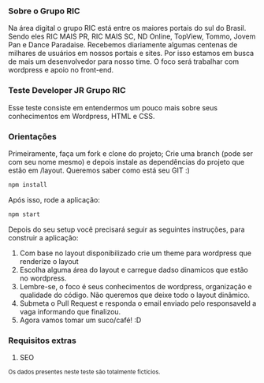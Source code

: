 ### Sobre o Grupo RIC
Na área digital o grupo RIC está entre os maiores portais do sul do Brasil. Sendo eles RIC MAIS PR, RIC MAIS SC, ND Online, TopView, Tommo,
Jovem Pan e Dance Paradaise.
Recebemos diariamente algumas centenas de milhares de usuários em nossos portais e sites. 
Por isso estamos em busca de mais um desenvolvedor para nosso time.
O foco será trabalhar com wordpress e apoio no front-end.

### Teste Developer JR Grupo RIC
Esse teste consiste em entendermos um pouco mais sobre seus conhecimentos em Wordpress,  HTML e CSS.

### Orientações
Primeiramente, faça um fork e clone do projeto; 
Crie uma branch (pode ser com seu nome mesmo) e depois instale as dependências do projeto que estão em /layout.
Queremos saber como está seu GIT :)


```sh
npm install
```

Após isso, rode a aplicação:
```sh
npm start
```

Depois do seu setup você precisará seguir as seguintes instruções, para construir a aplicação:

1. Com base no layout disponibilizado crie um theme para wordpress que renderize o layout
2. Escolha alguma área do layout e carregue dadso dinamicos que estão no wordpress.
3. Lembre-se, o foco é seus conhecimentos de wordpress, organização e qualidade do código. Não queremos que deixe todo o layout dinâmico. 
4. Submeta o Pull Request e responda o email enviado pelo responsaveld a vaga informando que finalizou. 
5. Agora vamos tomar um suco/café! :D

### Requisitos extras 
1. SEO

<sub>Os dados presentes neste teste são totalmente fictícios.</sub>
